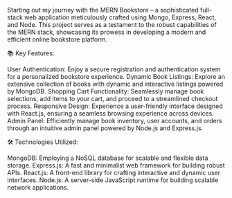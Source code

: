 Starting out my journey with the MERN Bookstore – a sophisticated full-stack web application meticulously crafted using Mongo, Express, React, and Node. This project serves as a testament to the robust capabilities of the MERN stack, showcasing its prowess in developing a modern and efficient online bookstore platform.

📚 Key Features:

User Authentication: Enjoy a secure registration and authentication system for a personalized bookstore experience.
Dynamic Book Listings: Explore an extensive collection of books with dynamic and interactive listings powered by MongoDB.
Shopping Cart Functionality: Seamlessly manage book selections, add items to your cart, and proceed to a streamlined checkout process.
Responsive Design: Experience a user-friendly interface designed with React.js, ensuring a seamless browsing experience across devices.
Admin Panel: Efficiently manage book inventory, user accounts, and orders through an intuitive admin panel powered by Node.js and Express.js.

🛠️ Technologies Utilized:

MongoDB: Employing a NoSQL database for scalable and flexible data storage.
Express.js: A fast and minimalist web framework for building robust APIs.
React.js: A front-end library for crafting interactive and dynamic user interfaces.
Node.js: A server-side JavaScript runtime for building scalable network applications.